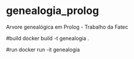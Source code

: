 # genealogia_prolog
Arvore genealógica em Prolog - Trabalho da Fatec

#build
docker build -t genealogia .

#run
docker run -it genealogia

